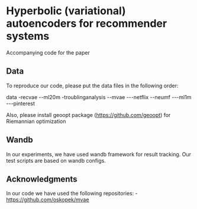 # Hyperbolic (variational) autoencoders for recommender systems
Accompanying code for the paper

## Data
To reproduce our code, please put the data files in the following order:

data
  -recvae
    --ml20m
  -troublinganalysis
    --mvae
      ---netflix
    --neumf
      ---ml1m
      ---pinterest

Also, please install geoopt package (https://github.com/geoopt) for Riemannian optimization

## Wandb
In our experiments, we have used wandb framework for result tracking. Our test scripts are based on wandb configs.

## Acknowledgments
In our code we have used the following repositories:
-https://github.com/oskopek/mvae
